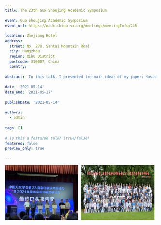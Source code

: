 ```yaml
---
title: The 23th Guo Shoujing Academic Symposium

event: Guo Shoujing Academic Symposium
event_url: https://nadc.china-vo.org/meetings/meetingInfo/245

location: Zhejiang Hotel
address:
  street: No. 278, Santai Mountain Road
  city: Hangzhou
  region: Xihu District
  postcode: 310007, China
  country: 

abstract: 'In this talk, I presented the main ideas of my paper: Hosts and triggers of AGNs in the Local Universe.'

date: '2021-05-14'
date_end: '2021-05-17'

publishDate: '2021-05-14'

authors:
  - admin

tags: []

# Is this a featured talk? (true/false)
featured: false
preview_only: true

---
```


<div style="display: flex; gap: 10px;">
  <img src="./pic0.jpg" alt="Photo 1" style="width: 48%;">
  <img src="./pic1.jpg" alt="Photo 2" style="width: 48%;">
</div>